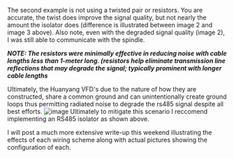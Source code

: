 The second example is not using a twisted pair or resistors. You are accurate, the twist does improve the signal quality, but not nearly the amount the isolator does (difference is illustrated between image 2 and image 3 above). Also note, even with the degraded signal quality (image 2),  I was still able to communicate with the spindle. 

***NOTE: The resistors were minimally effective  in reducing noise with cable lengths less than 1-meter long. (resistors help eliminate transmission line reflections that may degrade the signal; typically prominent with longer cable lengths***

Ultimately, the Huanyang VFD's due to the nature of how they are constructed, share a common ground and can unintentionally create ground loops thus permitting radiated noise to degrade the rs485 signal despite all best efforts.
![image](https://user-images.githubusercontent.com/8650709/186806336-f848f047-929f-4ca1-a04a-7f634ee90376.png)
Ultimately to mitigate this scenario I reccomend implementing an RS485 isolator as shown above.

I will post a much more extensive write-up this weekend illustrating the effects of each wiring scheme along with actual pictures showing the configuration of each.